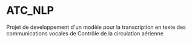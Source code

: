 # ATC_NLP
Projet de developpement d'un modèle pour la transcription en texte des communications vocales de Contrôle de la circulation aérienne
